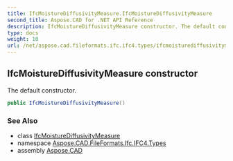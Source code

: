 ```yaml
---
title: IfcMoistureDiffusivityMeasure.IfcMoistureDiffusivityMeasure
second_title: Aspose.CAD for .NET API Reference
description: IfcMoistureDiffusivityMeasure constructor. The default constructor
type: docs
weight: 10
url: /net/aspose.cad.fileformats.ifc.ifc4.types/ifcmoisturediffusivitymeasure/ifcmoisturediffusivitymeasure/
---
```

## IfcMoistureDiffusivityMeasure constructor

The default constructor.

```csharp
public IfcMoistureDiffusivityMeasure()
```

### See Also

* class [IfcMoistureDiffusivityMeasure](../)
* namespace [Aspose.CAD.FileFormats.Ifc.IFC4.Types](../../ifcmoisturediffusivitymeasure/)
* assembly [Aspose.CAD](../../../)


